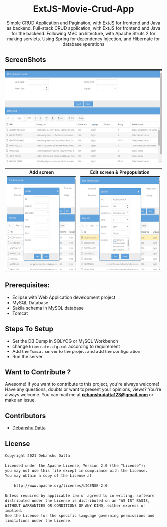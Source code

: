 <h1 align="center">
ExtJS-Movie-Crud-App
</h1>

<p align="center">
Simple CRUD Application and Pagination, with ExtJS for frontend and Java as backend. Full-stack CRUD application, with ExtJS for frontend and Java for the backend. Following MVC architecture, with Apache Struts 2 for making servlets. Using Spring for dependency Injection, and Hibernate for database operations 
</p>

## ScreenShots
<center>
      <img src="https://github.com/Debanshu777/ExtJS-Movie-Crud-App/blob/master/Images/UIScreenshot.png" height='300' width='700'/>
  </center>
<table align="center" >
<th>
    Add screen
</th>
<th>
    Edit screen & Prepopulation
</th>
  <tr>
    <td>
      <img src="https://github.com/Debanshu777/ExtJS-Movie-Crud-App/blob/master/Images/AddUI.png" height='300' width='700'/>
    </td>
    <td>
      <img src="https://github.com/Debanshu777/ExtJS-Movie-Crud-App/blob/master/Images/EditUI.png" height='300' width='700'/>
    </td>
  </tr>
</table>



## Prerequisites: 
- Eclipse with Web Application development project
- MySQL Database
- Sakila schema in MySQL database
- Tomcat 

## Steps To Setup
- Set the DB Dump in SQLYOG or MySQL Workbench
- change `hibernate.cfg.xml` according to requirement
- Add the `Tomcat` server to the project and add the configuration
- Run the server


## Want to Contribute ?

Awesome! If you want to contribute to this project, you're always welcome!
Have any questions, doubts or want to present your opinions, views? You're always welcome. You can mail me at <b>debanshudatta123@gmail.com</b> or make an issue.

## Contributors

- [Debanshu Datta](https://github.com/Debanshu777)

## License

```
Copyright 2021 Debanshu Datta

Licensed under the Apache License, Version 2.0 (the "License");
you may not use this file except in compliance with the License.
You may obtain a copy of the License at

    http://www.apache.org/licenses/LICENSE-2.0

Unless required by applicable law or agreed to in writing, software
distributed under the License is distributed on an "AS IS" BASIS,
WITHOUT WARRANTIES OR CONDITIONS OF ANY KIND, either express or implied.
See the License for the specific language governing permissions and
limitations under the License.
```

